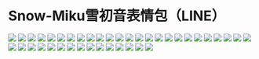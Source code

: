 # Snow-Miku雪初音表情包（LINE）

![](https://cdn.jsdelivr.net/gh/2x-ercha/twikoo-magic/image/Snow-Miku/3583066@2x.png)
![](https://cdn.jsdelivr.net/gh/2x-ercha/twikoo-magic/image/Snow-Miku/3583067@2x.png)
![](https://cdn.jsdelivr.net/gh/2x-ercha/twikoo-magic/image/Snow-Miku/3583068@2x.png)
![](https://cdn.jsdelivr.net/gh/2x-ercha/twikoo-magic/image/Snow-Miku/3583069@2x.png)
![](https://cdn.jsdelivr.net/gh/2x-ercha/twikoo-magic/image/Snow-Miku/3583070@2x.png)
![](https://cdn.jsdelivr.net/gh/2x-ercha/twikoo-magic/image/Snow-Miku/3583071@2x.png)
![](https://cdn.jsdelivr.net/gh/2x-ercha/twikoo-magic/image/Snow-Miku/3583072@2x.png)
![](https://cdn.jsdelivr.net/gh/2x-ercha/twikoo-magic/image/Snow-Miku/3583073@2x.png)
![](https://cdn.jsdelivr.net/gh/2x-ercha/twikoo-magic/image/Snow-Miku/3583074@2x.png)
![](https://cdn.jsdelivr.net/gh/2x-ercha/twikoo-magic/image/Snow-Miku/3583075@2x.png)
![](https://cdn.jsdelivr.net/gh/2x-ercha/twikoo-magic/image/Snow-Miku/3583076@2x.png)
![](https://cdn.jsdelivr.net/gh/2x-ercha/twikoo-magic/image/Snow-Miku/3583077@2x.png)
![](https://cdn.jsdelivr.net/gh/2x-ercha/twikoo-magic/image/Snow-Miku/3583078@2x.png)
![](https://cdn.jsdelivr.net/gh/2x-ercha/twikoo-magic/image/Snow-Miku/3583079@2x.png)
![](https://cdn.jsdelivr.net/gh/2x-ercha/twikoo-magic/image/Snow-Miku/3583080@2x.png)
![](https://cdn.jsdelivr.net/gh/2x-ercha/twikoo-magic/image/Snow-Miku/3583081@2x.png)
![](https://cdn.jsdelivr.net/gh/2x-ercha/twikoo-magic/image/Snow-Miku/3583082@2x.png)
![](https://cdn.jsdelivr.net/gh/2x-ercha/twikoo-magic/image/Snow-Miku/3583083@2x.png)
![](https://cdn.jsdelivr.net/gh/2x-ercha/twikoo-magic/image/Snow-Miku/3583084@2x.png)
![](https://cdn.jsdelivr.net/gh/2x-ercha/twikoo-magic/image/Snow-Miku/3583085@2x.png)
![](https://cdn.jsdelivr.net/gh/2x-ercha/twikoo-magic/image/Snow-Miku/3583086@2x.png)
![](https://cdn.jsdelivr.net/gh/2x-ercha/twikoo-magic/image/Snow-Miku/3583087@2x.png)
![](https://cdn.jsdelivr.net/gh/2x-ercha/twikoo-magic/image/Snow-Miku/3583088@2x.png)
![](https://cdn.jsdelivr.net/gh/2x-ercha/twikoo-magic/image/Snow-Miku/3583089@2x.png)
![](https://cdn.jsdelivr.net/gh/2x-ercha/twikoo-magic/image/Snow-Miku/3583090@2x.png)
![](https://cdn.jsdelivr.net/gh/2x-ercha/twikoo-magic/image/Snow-Miku/3583091@2x.png)
![](https://cdn.jsdelivr.net/gh/2x-ercha/twikoo-magic/image/Snow-Miku/3583092@2x.png)
![](https://cdn.jsdelivr.net/gh/2x-ercha/twikoo-magic/image/Snow-Miku/3583093@2x.png)
![](https://cdn.jsdelivr.net/gh/2x-ercha/twikoo-magic/image/Snow-Miku/3583094@2x.png)
![](https://cdn.jsdelivr.net/gh/2x-ercha/twikoo-magic/image/Snow-Miku/3583095@2x.png)
![](https://cdn.jsdelivr.net/gh/2x-ercha/twikoo-magic/image/Snow-Miku/3583096@2x.png)
![](https://cdn.jsdelivr.net/gh/2x-ercha/twikoo-magic/image/Snow-Miku/3583097@2x.png)
![](https://cdn.jsdelivr.net/gh/2x-ercha/twikoo-magic/image/Snow-Miku/3583098@2x.png)
![](https://cdn.jsdelivr.net/gh/2x-ercha/twikoo-magic/image/Snow-Miku/3583099@2x.png)
![](https://cdn.jsdelivr.net/gh/2x-ercha/twikoo-magic/image/Snow-Miku/3583100@2x.png)
![](https://cdn.jsdelivr.net/gh/2x-ercha/twikoo-magic/image/Snow-Miku/3583101@2x.png)
![](https://cdn.jsdelivr.net/gh/2x-ercha/twikoo-magic/image/Snow-Miku/3583102@2x.png)
![](https://cdn.jsdelivr.net/gh/2x-ercha/twikoo-magic/image/Snow-Miku/3583103@2x.png)
![](https://cdn.jsdelivr.net/gh/2x-ercha/twikoo-magic/image/Snow-Miku/3583104@2x.png)
![](https://cdn.jsdelivr.net/gh/2x-ercha/twikoo-magic/image/Snow-Miku/3583105@2x.png)
